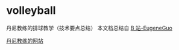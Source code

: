 # volleyball

丹尼教练的排球教学（技术要点总结）
本文档总结自 [B 站-EugeneGuo](https://www.bilibili.com/blackboard/open-space-app.html?mid=14864386)

[丹尼教练的网站](https://www.elevateyourself.org/)
